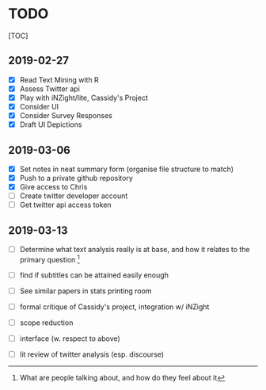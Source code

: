 # TODO

[TOC]

## 2019-02-27

- [x] Read Text Mining with R
- [x] Assess Twitter api
- [x] Play with iNZight/lite, Cassidy's Project
- [x] Consider UI
- [x] Consider Survey Responses
- [x] Draft UI Depictions

## 2019-03-06

- [x] Set notes in neat summary form (organise file structure to match)
- [x] Push to a private github repository
- [x] Give access to Chris
- [ ] Create twitter developer account
- [ ] Get twitter api access token

## 2019-03-13

- [ ] Determine what text analysis really is at base, and how it relates to the primary question [^1]

- [ ] find if subtitles can be attained easily enough

- [ ] See similar papers in stats printing room

- [ ] formal critique of Cassidy's project, integration w/ iNZight
- [ ] scope reduction
- [ ] interface (w. respect to above)
- [ ] lit review of twitter analysis (esp. discourse)















[^1]: What are people talking about, and how do they feel about it
